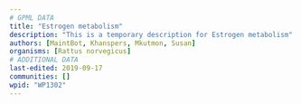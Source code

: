 ```yaml
---
# GPML DATA
title: "Estrogen metabolism"
description: "This is a temporary description for Estrogen metabolism"
authors: [MaintBot, Khanspers, Mkutmon, Susan]
organisms: [Rattus norvegicus]
# ADDITIONAL DATA
last-edited: 2019-09-17
communities: []
wpid: "WP1302"
---
```

